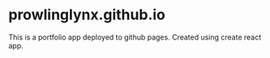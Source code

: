 # prowlinglynx.github.io
This is a portfolio app deployed to github pages. Created using create react app.